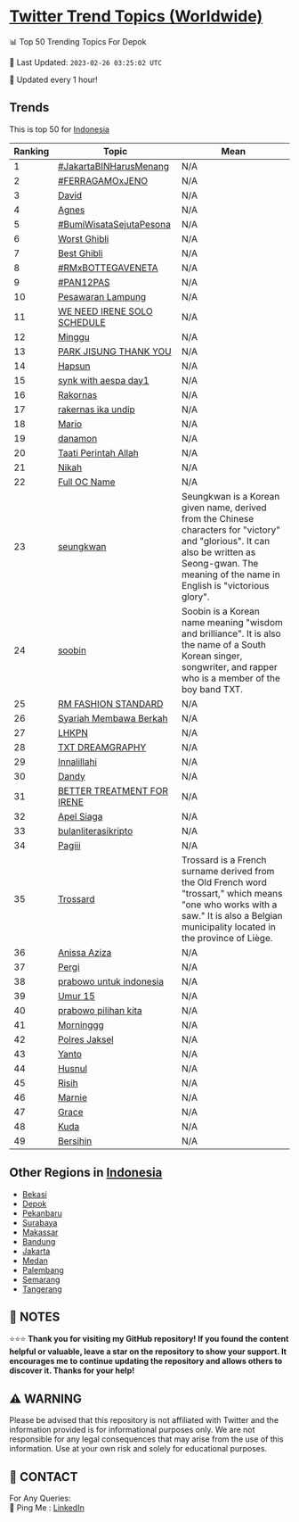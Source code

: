 [Twitter Trend Topics (Worldwide)](https://github.com/ErcinDedeoglu/Twitter-Trend-Topics)
==========


📊 Top 50 Trending Topics For Depok

📆 Last Updated: `2023-02-26 03:25:02 UTC`

🔧 Updated every 1 hour!


## Trends

This is top 50 for [Indonesia](</Indonesia>)

| Ranking | Topic | Mean |
| ------- | ------------ | ------------ |
| 1 | [#JakartaBINHarusMenang](http://twitter.com/search?q=%23JakartaBINHarusMenang) | N/A |
| 2 | [#FERRAGAMOxJENO](http://twitter.com/search?q=%23FERRAGAMOxJENO) | N/A |
| 3 | [David](http://twitter.com/search?q=David) | N/A |
| 4 | [Agnes](http://twitter.com/search?q=Agnes) | N/A |
| 5 | [#BumiWisataSejutaPesona](http://twitter.com/search?q=%23BumiWisataSejutaPesona) | N/A |
| 6 | [Worst Ghibli](http://twitter.com/search?q=Worst+Ghibli) | N/A |
| 7 | [Best Ghibli](http://twitter.com/search?q=Best+Ghibli) | N/A |
| 8 | [#RMxBOTTEGAVENETA](http://twitter.com/search?q=%23RMxBOTTEGAVENETA) | N/A |
| 9 | [#PAN12PAS](http://twitter.com/search?q=%23PAN12PAS) | N/A |
| 10 | [Pesawaran Lampung](http://twitter.com/search?q=Pesawaran+Lampung) | N/A |
| 11 | [WE NEED IRENE SOLO SCHEDULE](http://twitter.com/search?q=WE+NEED+IRENE+SOLO+SCHEDULE) | N/A |
| 12 | [Minggu](http://twitter.com/search?q=Minggu) | N/A |
| 13 | [PARK JISUNG THANK YOU](http://twitter.com/search?q=PARK+JISUNG+THANK+YOU) | N/A |
| 14 | [Hapsun](http://twitter.com/search?q=Hapsun) | N/A |
| 15 | [synk with aespa day1](http://twitter.com/search?q=synk+with+aespa+day1) | N/A |
| 16 | [Rakornas](http://twitter.com/search?q=Rakornas) | N/A |
| 17 | [rakernas ika undip](http://twitter.com/search?q=rakernas+ika+undip) | N/A |
| 18 | [Mario](http://twitter.com/search?q=Mario) | N/A |
| 19 | [danamon](http://twitter.com/search?q=danamon) | N/A |
| 20 | [Taati Perintah Allah](http://twitter.com/search?q=Taati+Perintah+Allah) | N/A |
| 21 | [Nikah](http://twitter.com/search?q=Nikah) | N/A |
| 22 | [Full OC Name](http://twitter.com/search?q=Full+OC+Name) | N/A |
| 23 | [seungkwan](http://twitter.com/search?q=seungkwan) | Seungkwan is a Korean given name, derived from the Chinese characters for "victory" and "glorious". It can also be written as Seong-gwan. The meaning of the name in English is "victorious glory". |
| 24 | [soobin](http://twitter.com/search?q=soobin) | Soobin is a Korean name meaning "wisdom and brilliance". It is also the name of a South Korean singer, songwriter, and rapper who is a member of the boy band TXT. |
| 25 | [RM FASHION STANDARD](http://twitter.com/search?q=RM+FASHION+STANDARD) | N/A |
| 26 | [Syariah Membawa Berkah](http://twitter.com/search?q=Syariah+Membawa+Berkah) | N/A |
| 27 | [LHKPN](http://twitter.com/search?q=LHKPN) | N/A |
| 28 | [TXT DREAMGRAPHY](http://twitter.com/search?q=TXT+DREAMGRAPHY) | N/A |
| 29 | [Innalillahi](http://twitter.com/search?q=Innalillahi) | N/A |
| 30 | [Dandy](http://twitter.com/search?q=Dandy) | N/A |
| 31 | [BETTER TREATMENT FOR IRENE](http://twitter.com/search?q=BETTER+TREATMENT+FOR+IRENE) | N/A |
| 32 | [Apel Siaga](http://twitter.com/search?q=Apel+Siaga) | N/A |
| 33 | [bulanliterasikripto](http://twitter.com/search?q=bulanliterasikripto) | N/A |
| 34 | [Pagiii](http://twitter.com/search?q=Pagiii) | N/A |
| 35 | [Trossard](http://twitter.com/search?q=Trossard) | Trossard is a French surname derived from the Old French word "trossart," which means "one who works with a saw." It is also a Belgian municipality located in the province of Liège. |
| 36 | [Anissa Aziza](http://twitter.com/search?q=Anissa+Aziza) | N/A |
| 37 | [Pergi](http://twitter.com/search?q=Pergi) | N/A |
| 38 | [prabowo untuk indonesia](http://twitter.com/search?q=prabowo+untuk+indonesia) | N/A |
| 39 | [Umur 15](http://twitter.com/search?q=Umur+15) | N/A |
| 40 | [prabowo pilihan kita](http://twitter.com/search?q=prabowo+pilihan+kita) | N/A |
| 41 | [Morninggg](http://twitter.com/search?q=Morninggg) | N/A |
| 42 | [Polres Jaksel](http://twitter.com/search?q=Polres+Jaksel) | N/A |
| 43 | [Yanto](http://twitter.com/search?q=Yanto) | N/A |
| 44 | [Husnul](http://twitter.com/search?q=Husnul) | N/A |
| 45 | [Risih](http://twitter.com/search?q=Risih) | N/A |
| 46 | [Marnie](http://twitter.com/search?q=Marnie) | N/A |
| 47 | [Grace](http://twitter.com/search?q=Grace) | N/A |
| 48 | [Kuda](http://twitter.com/search?q=Kuda) | N/A |
| 49 | [Bersihin](http://twitter.com/search?q=Bersihin) | N/A |



## Other Regions in [Indonesia](</Indonesia>)

* [Bekasi](</Indonesia/Bekasi.md>)
* [Depok](</Indonesia/Depok.md>)
* [Pekanbaru](</Indonesia/Pekanbaru.md>)
* [Surabaya](</Indonesia/Surabaya.md>)
* [Makassar](</Indonesia/Makassar.md>)
* [Bandung](</Indonesia/Bandung.md>)
* [Jakarta](</Indonesia/Jakarta.md>)
* [Medan](</Indonesia/Medan.md>)
* [Palembang](</Indonesia/Palembang.md>)
* [Semarang](</Indonesia/Semarang.md>)
* [Tangerang](</Indonesia/Tangerang.md>)



## 📝 NOTES

⭐⭐⭐ **Thank you for visiting my GitHub repository! If you found the content helpful or valuable, leave a star on the repository to show your support. It encourages me to continue updating the repository and allows others to discover it. Thanks for your help!**


## ⚠️ WARNING

Please be advised that this repository is not affiliated with Twitter and the information provided is for informational purposes only. We are not responsible for any legal consequences that may arise from the use of this information. Use at your own risk and solely for educational purposes.


## 📨 CONTACT

 For Any Queries:  
            🏓 Ping Me : [LinkedIn](https://www.linkedin.com/in/ercindedeoglu/)
